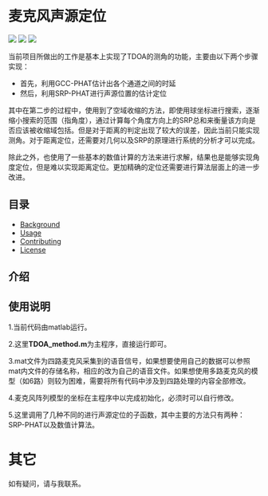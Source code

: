 # 麦克风声源定位

[![](https://img.shields.io/badge/Environment-Matlab-blue)](<https://github.com/xiaoli1368/Microphone-sound-source-localization>)  [![](https://img.shields.io/badge/Size-15.3Mb-orange)](<https://github.com/xiaoli1368/Microphone-sound-source-localization>)  [![](https://img.shields.io/badge/License-MIT-brightgreen)](<https://github.com/xiaoli1368/Microphone-sound-source-localization>)

当前项目所做出的工作是基本上实现了TDOA的测角的功能，主要由以下两个步骤实现：

- 首先，利用GCC-PHAT估计出各个通道之间的时延
- 然后，利用SRP-PHAT进行声源位置的估计定位

其中在第二步的过程中，使用到了空域收缩的方法，即使用球坐标进行搜索，逐渐缩小搜索的范围（指角度），通过计算每个角度方向上的SRP总和来衡量该方向是否应该被收缩域包括。但是对于距离的判定出现了较大的误差，因此当前只能实现测角。对于距离定位，还需要对几何以及SRP的原理进行系统的分析才可以完成。

除此之外，也使用了一些基本的数值计算的方法来进行求解，结果也是能够实现角度定位，但是难以实现距离定位。更加精确的定位还需要进行算法层面上的进一步改进。

## 目录

- [Background](#background)
- [Usage](#usage)
- [Contributing](#contributing)
- [License](#license)

## 介绍

##  使用说明

1.当前代码由matlab运行。

2.这里**TDOA_method.m**为主程序，直接运行即可。

3.mat文件为四路麦克风采集到的语音信号，如果想要使用自己的数据可以参照mat内文件的存储名称，相应的改为自己的语音文件。如果想使用多路麦克风的模型（如6路）则较为困难，需要将所有代码中涉及到四路处理的内容全部修改。

4.麦克风阵列模型的坐标在主程序中以完成初始化，必须时可以自行修改。

5.这里调用了几种不同的进行声源定位的子函数，其中主要的方法只有两种：SRP-PHAT以及数值计算法。

# 其它

如有疑问，请与我联系。
